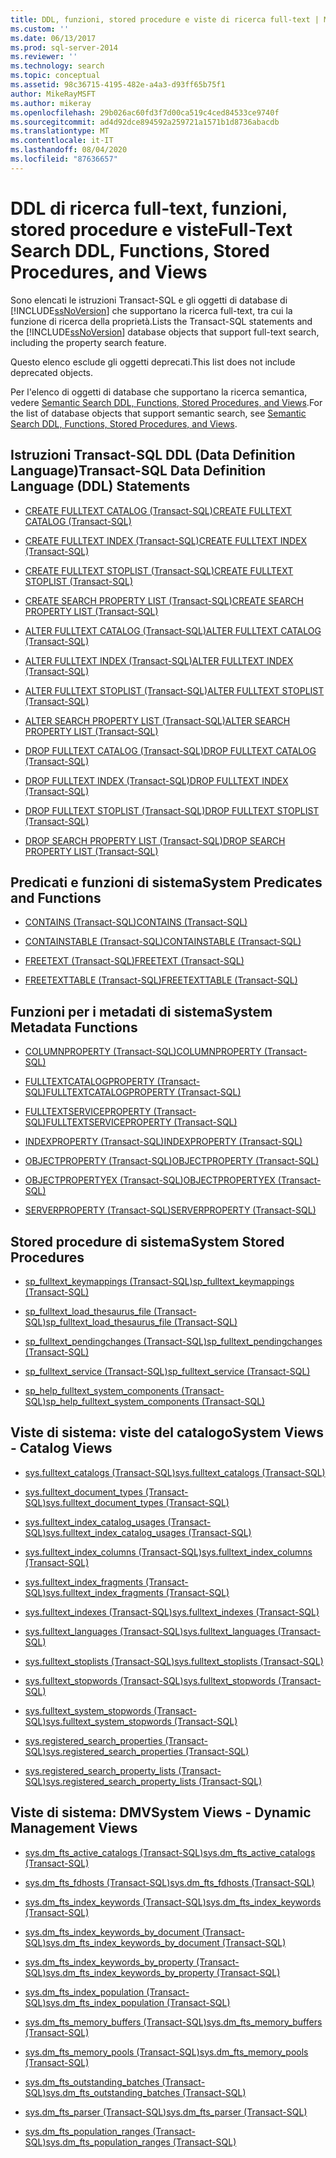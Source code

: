 ```yaml
---
title: DDL, funzioni, stored procedure e viste di ricerca full-text | Microsoft Docs
ms.custom: ''
ms.date: 06/13/2017
ms.prod: sql-server-2014
ms.reviewer: ''
ms.technology: search
ms.topic: conceptual
ms.assetid: 98c36715-4195-482e-a4a3-d93ff65b75f1
author: MikeRayMSFT
ms.author: mikeray
ms.openlocfilehash: 29b026ac60fd3f7d00ca519c4ced84533ce9740f
ms.sourcegitcommit: ad4d92dce894592a259721a1571b1d8736abacdb
ms.translationtype: MT
ms.contentlocale: it-IT
ms.lasthandoff: 08/04/2020
ms.locfileid: "87636657"
---
```

# <a name="full-text-search-ddl-functions-stored-procedures-and-views"></a><span data-ttu-id="02bcc-102">DDL di ricerca full-text, funzioni, stored procedure e viste</span><span class="sxs-lookup"><span data-stu-id="02bcc-102">Full-Text Search DDL, Functions, Stored Procedures, and Views</span></span>
  <span data-ttu-id="02bcc-103">Sono elencati le istruzioni Transact-SQL e gli oggetti di database di [!INCLUDE[ssNoVersion](../../includes/ssnoversion-md.md)] che supportano la ricerca full-text, tra cui la funzione di ricerca della proprietà.</span><span class="sxs-lookup"><span data-stu-id="02bcc-103">Lists the Transact-SQL statements and the [!INCLUDE[ssNoVersion](../../includes/ssnoversion-md.md)] database objects that support full-text search, including the property search feature.</span></span>  
  
 <span data-ttu-id="02bcc-104">Questo elenco esclude gli oggetti deprecati.</span><span class="sxs-lookup"><span data-stu-id="02bcc-104">This list does not include deprecated objects.</span></span>  
  
 <span data-ttu-id="02bcc-105">Per l'elenco di oggetti di database che supportano la ricerca semantica, vedere [Semantic Search DDL, Functions, Stored Procedures, and Views](../views/views.md).</span><span class="sxs-lookup"><span data-stu-id="02bcc-105">For the list of database objects that support semantic search, see [Semantic Search DDL, Functions, Stored Procedures, and Views](../views/views.md).</span></span>  
  
##  <a name="transact-sql-data-definition-language-ddl-statements"></a><a name="ddl"></a> <span data-ttu-id="02bcc-106">Istruzioni Transact-SQL DDL (Data Definition Language)</span><span class="sxs-lookup"><span data-stu-id="02bcc-106">Transact-SQL Data Definition Language (DDL) Statements</span></span>  
  
-   [<span data-ttu-id="02bcc-107">CREATE FULLTEXT CATALOG &#40;Transact-SQL&#41;</span><span class="sxs-lookup"><span data-stu-id="02bcc-107">CREATE FULLTEXT CATALOG &#40;Transact-SQL&#41;</span></span>](/sql/t-sql/statements/create-fulltext-catalog-transact-sql)  
  
-   [<span data-ttu-id="02bcc-108">CREATE FULLTEXT INDEX &#40;Transact-SQL&#41;</span><span class="sxs-lookup"><span data-stu-id="02bcc-108">CREATE FULLTEXT INDEX &#40;Transact-SQL&#41;</span></span>](/sql/t-sql/statements/create-fulltext-index-transact-sql)  
  
-   [<span data-ttu-id="02bcc-109">CREATE FULLTEXT STOPLIST &#40;Transact-SQL&#41;</span><span class="sxs-lookup"><span data-stu-id="02bcc-109">CREATE FULLTEXT STOPLIST &#40;Transact-SQL&#41;</span></span>](/sql/t-sql/statements/create-fulltext-stoplist-transact-sql)  
  
-   [<span data-ttu-id="02bcc-110">CREATE SEARCH PROPERTY LIST &#40;Transact-SQL&#41;</span><span class="sxs-lookup"><span data-stu-id="02bcc-110">CREATE SEARCH PROPERTY LIST &#40;Transact-SQL&#41;</span></span>](/sql/t-sql/statements/create-search-property-list-transact-sql)  
  
-   [<span data-ttu-id="02bcc-111">ALTER FULLTEXT CATALOG &#40;Transact-SQL&#41;</span><span class="sxs-lookup"><span data-stu-id="02bcc-111">ALTER FULLTEXT CATALOG &#40;Transact-SQL&#41;</span></span>](/sql/t-sql/statements/alter-fulltext-catalog-transact-sql)  
  
-   [<span data-ttu-id="02bcc-112">ALTER FULLTEXT INDEX &#40;Transact-SQL&#41;</span><span class="sxs-lookup"><span data-stu-id="02bcc-112">ALTER FULLTEXT INDEX &#40;Transact-SQL&#41;</span></span>](/sql/t-sql/statements/alter-fulltext-index-transact-sql)  
  
-   [<span data-ttu-id="02bcc-113">ALTER FULLTEXT STOPLIST &#40;Transact-SQL&#41;</span><span class="sxs-lookup"><span data-stu-id="02bcc-113">ALTER FULLTEXT STOPLIST &#40;Transact-SQL&#41;</span></span>](/sql/t-sql/statements/alter-fulltext-stoplist-transact-sql)  
  
-   [<span data-ttu-id="02bcc-114">ALTER SEARCH PROPERTY LIST &#40;Transact-SQL&#41;</span><span class="sxs-lookup"><span data-stu-id="02bcc-114">ALTER SEARCH PROPERTY LIST &#40;Transact-SQL&#41;</span></span>](/sql/t-sql/statements/alter-search-property-list-transact-sql)  
  
-   [<span data-ttu-id="02bcc-115">DROP FULLTEXT CATALOG &#40;Transact-SQL&#41;</span><span class="sxs-lookup"><span data-stu-id="02bcc-115">DROP FULLTEXT CATALOG &#40;Transact-SQL&#41;</span></span>](/sql/t-sql/statements/drop-fulltext-catalog-transact-sql)  
  
-   [<span data-ttu-id="02bcc-116">DROP FULLTEXT INDEX &#40;Transact-SQL&#41;</span><span class="sxs-lookup"><span data-stu-id="02bcc-116">DROP FULLTEXT INDEX &#40;Transact-SQL&#41;</span></span>](/sql/t-sql/statements/drop-fulltext-index-transact-sql)  
  
-   [<span data-ttu-id="02bcc-117">DROP FULLTEXT STOPLIST &#40;Transact-SQL&#41;</span><span class="sxs-lookup"><span data-stu-id="02bcc-117">DROP FULLTEXT STOPLIST &#40;Transact-SQL&#41;</span></span>](/sql/t-sql/statements/drop-fulltext-stoplist-transact-sql)  
  
-   [<span data-ttu-id="02bcc-118">DROP SEARCH PROPERTY LIST &#40;Transact-SQL&#41;</span><span class="sxs-lookup"><span data-stu-id="02bcc-118">DROP SEARCH PROPERTY LIST &#40;Transact-SQL&#41;</span></span>](/sql/t-sql/statements/drop-search-property-list-transact-sql)  
  
##  <a name="system-predicates-and-functions"></a><a name="func"></a> <span data-ttu-id="02bcc-119">Predicati e funzioni di sistema</span><span class="sxs-lookup"><span data-stu-id="02bcc-119">System Predicates and Functions</span></span>  
  
-   [<span data-ttu-id="02bcc-120">CONTAINS &#40;Transact-SQL&#41;</span><span class="sxs-lookup"><span data-stu-id="02bcc-120">CONTAINS &#40;Transact-SQL&#41;</span></span>](/sql/t-sql/queries/contains-transact-sql)  
  
-   [<span data-ttu-id="02bcc-121">CONTAINSTABLE &#40;Transact-SQL&#41;</span><span class="sxs-lookup"><span data-stu-id="02bcc-121">CONTAINSTABLE &#40;Transact-SQL&#41;</span></span>](/sql/relational-databases/system-functions/containstable-transact-sql)  
  
-   [<span data-ttu-id="02bcc-122">FREETEXT &#40;Transact-SQL&#41;</span><span class="sxs-lookup"><span data-stu-id="02bcc-122">FREETEXT &#40;Transact-SQL&#41;</span></span>](/sql/t-sql/queries/freetext-transact-sql)  
  
-   [<span data-ttu-id="02bcc-123">FREETEXTTABLE &#40;Transact-SQL&#41;</span><span class="sxs-lookup"><span data-stu-id="02bcc-123">FREETEXTTABLE &#40;Transact-SQL&#41;</span></span>](/sql/relational-databases/system-functions/freetexttable-transact-sql)  
  
##  <a name="system-metadata-functions"></a><a name="meta"></a> <span data-ttu-id="02bcc-124">Funzioni per i metadati di sistema</span><span class="sxs-lookup"><span data-stu-id="02bcc-124">System Metadata Functions</span></span>  
  
-   [<span data-ttu-id="02bcc-125">COLUMNPROPERTY &#40;Transact-SQL&#41;</span><span class="sxs-lookup"><span data-stu-id="02bcc-125">COLUMNPROPERTY &#40;Transact-SQL&#41;</span></span>](/sql/t-sql/functions/columnproperty-transact-sql)  
  
-   [<span data-ttu-id="02bcc-126">FULLTEXTCATALOGPROPERTY &#40;Transact-SQL&#41;</span><span class="sxs-lookup"><span data-stu-id="02bcc-126">FULLTEXTCATALOGPROPERTY &#40;Transact-SQL&#41;</span></span>](/sql/t-sql/functions/fulltextcatalogproperty-transact-sql)  
  
-   [<span data-ttu-id="02bcc-127">FULLTEXTSERVICEPROPERTY &#40;Transact-SQL&#41;</span><span class="sxs-lookup"><span data-stu-id="02bcc-127">FULLTEXTSERVICEPROPERTY &#40;Transact-SQL&#41;</span></span>](/sql/t-sql/functions/fulltextserviceproperty-transact-sql)  
  
-   [<span data-ttu-id="02bcc-128">INDEXPROPERTY &#40;Transact-SQL&#41;</span><span class="sxs-lookup"><span data-stu-id="02bcc-128">INDEXPROPERTY &#40;Transact-SQL&#41;</span></span>](/sql/t-sql/functions/indexproperty-transact-sql)  
  
-   [<span data-ttu-id="02bcc-129">OBJECTPROPERTY &#40;Transact-SQL&#41;</span><span class="sxs-lookup"><span data-stu-id="02bcc-129">OBJECTPROPERTY &#40;Transact-SQL&#41;</span></span>](/sql/t-sql/functions/objectpropertyex-transact-sql)  
  
-   [<span data-ttu-id="02bcc-130">OBJECTPROPERTYEX &#40;Transact-SQL&#41;</span><span class="sxs-lookup"><span data-stu-id="02bcc-130">OBJECTPROPERTYEX &#40;Transact-SQL&#41;</span></span>](/sql/t-sql/functions/objectproperty-transact-sql)  
  
-   [<span data-ttu-id="02bcc-131">SERVERPROPERTY &#40;Transact-SQL&#41;</span><span class="sxs-lookup"><span data-stu-id="02bcc-131">SERVERPROPERTY &#40;Transact-SQL&#41;</span></span>](/sql/t-sql/functions/serverproperty-transact-sql)  
  
##  <a name="system-stored-procedures"></a><a name="proc"></a> <span data-ttu-id="02bcc-132">Stored procedure di sistema</span><span class="sxs-lookup"><span data-stu-id="02bcc-132">System Stored Procedures</span></span>  
  
-   [<span data-ttu-id="02bcc-133">sp_fulltext_keymappings &#40;Transact-SQL&#41;</span><span class="sxs-lookup"><span data-stu-id="02bcc-133">sp_fulltext_keymappings &#40;Transact-SQL&#41;</span></span>](/sql/relational-databases/system-stored-procedures/sp-fulltext-keymappings-transact-sql)  
  
-   [<span data-ttu-id="02bcc-134">sp_fulltext_load_thesaurus_file &#40;Transact-SQL&#41;</span><span class="sxs-lookup"><span data-stu-id="02bcc-134">sp_fulltext_load_thesaurus_file &#40;Transact-SQL&#41;</span></span>](/sql/relational-databases/system-stored-procedures/sp-fulltext-load-thesaurus-file-transact-sql)  
  
-   [<span data-ttu-id="02bcc-135">sp_fulltext_pendingchanges &#40;Transact-SQL&#41;</span><span class="sxs-lookup"><span data-stu-id="02bcc-135">sp_fulltext_pendingchanges &#40;Transact-SQL&#41;</span></span>](/sql/relational-databases/system-stored-procedures/sp-fulltext-pendingchanges-transact-sql)  
  
-   [<span data-ttu-id="02bcc-136">sp_fulltext_service &#40;Transact-SQL&#41;</span><span class="sxs-lookup"><span data-stu-id="02bcc-136">sp_fulltext_service &#40;Transact-SQL&#41;</span></span>](/sql/relational-databases/system-stored-procedures/sp-fulltext-service-transact-sql)  
  
-   [<span data-ttu-id="02bcc-137">sp_help_fulltext_system_components &#40;Transact-SQL&#41;</span><span class="sxs-lookup"><span data-stu-id="02bcc-137">sp_help_fulltext_system_components &#40;Transact-SQL&#41;</span></span>](/sql/relational-databases/system-stored-procedures/sp-help-fulltext-system-components-transact-sql)  
  
##  <a name="system-views---catalog-views"></a><a name="cat"></a> <span data-ttu-id="02bcc-138">Viste di sistema: viste del catalogo</span><span class="sxs-lookup"><span data-stu-id="02bcc-138">System Views - Catalog Views</span></span>  
  
-   [<span data-ttu-id="02bcc-139">sys.fulltext_catalogs &#40;Transact-SQL&#41;</span><span class="sxs-lookup"><span data-stu-id="02bcc-139">sys.fulltext_catalogs &#40;Transact-SQL&#41;</span></span>](/sql/relational-databases/system-catalog-views/sys-fulltext-catalogs-transact-sql)  
  
-   [<span data-ttu-id="02bcc-140">sys.fulltext_document_types &#40;Transact-SQL&#41;</span><span class="sxs-lookup"><span data-stu-id="02bcc-140">sys.fulltext_document_types &#40;Transact-SQL&#41;</span></span>](/sql/relational-databases/system-catalog-views/sys-fulltext-document-types-transact-sql)  
  
-   [<span data-ttu-id="02bcc-141">sys.fulltext_index_catalog_usages &#40;Transact-SQL&#41;</span><span class="sxs-lookup"><span data-stu-id="02bcc-141">sys.fulltext_index_catalog_usages &#40;Transact-SQL&#41;</span></span>](/sql/relational-databases/system-catalog-views/sys-fulltext-index-catalog-usages-transact-sql)  
  
-   [<span data-ttu-id="02bcc-142">sys.fulltext_index_columns &#40;Transact-SQL&#41;</span><span class="sxs-lookup"><span data-stu-id="02bcc-142">sys.fulltext_index_columns &#40;Transact-SQL&#41;</span></span>](/sql/relational-databases/system-catalog-views/sys-fulltext-index-columns-transact-sql)  
  
-   [<span data-ttu-id="02bcc-143">sys.fulltext_index_fragments &#40;Transact-SQL&#41;</span><span class="sxs-lookup"><span data-stu-id="02bcc-143">sys.fulltext_index_fragments &#40;Transact-SQL&#41;</span></span>](/sql/relational-databases/system-catalog-views/sys-fulltext-index-fragments-transact-sql)  
  
-   [<span data-ttu-id="02bcc-144">sys.fulltext_indexes &#40;Transact-SQL&#41;</span><span class="sxs-lookup"><span data-stu-id="02bcc-144">sys.fulltext_indexes &#40;Transact-SQL&#41;</span></span>](/sql/relational-databases/system-catalog-views/sys-fulltext-indexes-transact-sql)  
  
-   [<span data-ttu-id="02bcc-145">sys.fulltext_languages &#40;Transact-SQL&#41;</span><span class="sxs-lookup"><span data-stu-id="02bcc-145">sys.fulltext_languages &#40;Transact-SQL&#41;</span></span>](/sql/relational-databases/system-catalog-views/sys-fulltext-languages-transact-sql)  
  
-   [<span data-ttu-id="02bcc-146">sys.fulltext_stoplists &#40;Transact-SQL&#41;</span><span class="sxs-lookup"><span data-stu-id="02bcc-146">sys.fulltext_stoplists &#40;Transact-SQL&#41;</span></span>](/sql/relational-databases/system-catalog-views/sys-fulltext-stoplists-transact-sql)  
  
-   [<span data-ttu-id="02bcc-147">sys.fulltext_stopwords &#40;Transact-SQL&#41;</span><span class="sxs-lookup"><span data-stu-id="02bcc-147">sys.fulltext_stopwords &#40;Transact-SQL&#41;</span></span>](/sql/relational-databases/system-catalog-views/sys-fulltext-stopwords-transact-sql)  
  
-   [<span data-ttu-id="02bcc-148">sys.fulltext_system_stopwords &#40;Transact-SQL&#41;</span><span class="sxs-lookup"><span data-stu-id="02bcc-148">sys.fulltext_system_stopwords &#40;Transact-SQL&#41;</span></span>](/sql/relational-databases/system-catalog-views/sys-fulltext-system-stopwords-transact-sql)  
  
-   [<span data-ttu-id="02bcc-149">sys.registered_search_properties &#40;Transact-SQL&#41;</span><span class="sxs-lookup"><span data-stu-id="02bcc-149">sys.registered_search_properties &#40;Transact-SQL&#41;</span></span>](/sql/relational-databases/system-catalog-views/sys-registered-search-properties-transact-sql)  
  
-   [<span data-ttu-id="02bcc-150">sys.registered_search_property_lists &#40;Transact-SQL&#41;</span><span class="sxs-lookup"><span data-stu-id="02bcc-150">sys.registered_search_property_lists &#40;Transact-SQL&#41;</span></span>](/sql/relational-databases/system-catalog-views/sys-registered-search-property-lists-transact-sql)  
  
##  <a name="system-views---dynamic-management-views"></a><a name="dmv"></a> <span data-ttu-id="02bcc-151">Viste di sistema: DMV</span><span class="sxs-lookup"><span data-stu-id="02bcc-151">System Views - Dynamic Management Views</span></span>  
  
-   [<span data-ttu-id="02bcc-152">sys.dm_fts_active_catalogs &#40;Transact-SQL&#41;</span><span class="sxs-lookup"><span data-stu-id="02bcc-152">sys.dm_fts_active_catalogs &#40;Transact-SQL&#41;</span></span>](/sql/relational-databases/system-dynamic-management-views/sys-dm-fts-active-catalogs-transact-sql)  
  
-   [<span data-ttu-id="02bcc-153">sys.dm_fts_fdhosts &#40;Transact-SQL&#41;</span><span class="sxs-lookup"><span data-stu-id="02bcc-153">sys.dm_fts_fdhosts &#40;Transact-SQL&#41;</span></span>](/sql/relational-databases/system-dynamic-management-views/sys-dm-fts-fdhosts-transact-sql)  
  
-   [<span data-ttu-id="02bcc-154">sys.dm_fts_index_keywords &#40;Transact-SQL&#41;</span><span class="sxs-lookup"><span data-stu-id="02bcc-154">sys.dm_fts_index_keywords &#40;Transact-SQL&#41;</span></span>](/sql/relational-databases/system-dynamic-management-views/sys-dm-fts-index-keywords-transact-sql)  
  
-   [<span data-ttu-id="02bcc-155">sys.dm_fts_index_keywords_by_document &#40;Transact-SQL&#41;</span><span class="sxs-lookup"><span data-stu-id="02bcc-155">sys.dm_fts_index_keywords_by_document &#40;Transact-SQL&#41;</span></span>](/sql/relational-databases/system-dynamic-management-views/sys-dm-fts-index-keywords-by-document-transact-sql)  
  
-   [<span data-ttu-id="02bcc-156">sys.dm_fts_index_keywords_by_property &#40;Transact-SQL&#41;</span><span class="sxs-lookup"><span data-stu-id="02bcc-156">sys.dm_fts_index_keywords_by_property &#40;Transact-SQL&#41;</span></span>](/sql/relational-databases/system-dynamic-management-views/sys-dm-fts-index-keywords-by-property-transact-sql)  
  
-   [<span data-ttu-id="02bcc-157">sys.dm_fts_index_population &#40;Transact-SQL&#41;</span><span class="sxs-lookup"><span data-stu-id="02bcc-157">sys.dm_fts_index_population &#40;Transact-SQL&#41;</span></span>](/sql/relational-databases/system-dynamic-management-views/sys-dm-fts-index-population-transact-sql)  
  
-   [<span data-ttu-id="02bcc-158">sys.dm_fts_memory_buffers &#40;Transact-SQL&#41;</span><span class="sxs-lookup"><span data-stu-id="02bcc-158">sys.dm_fts_memory_buffers &#40;Transact-SQL&#41;</span></span>](/sql/relational-databases/system-dynamic-management-views/sys-dm-fts-memory-buffers-transact-sql)  
  
-   [<span data-ttu-id="02bcc-159">sys.dm_fts_memory_pools &#40;Transact-SQL&#41;</span><span class="sxs-lookup"><span data-stu-id="02bcc-159">sys.dm_fts_memory_pools &#40;Transact-SQL&#41;</span></span>](/sql/relational-databases/system-dynamic-management-views/sys-dm-fts-memory-pools-transact-sql)  
  
-   [<span data-ttu-id="02bcc-160">sys.dm_fts_outstanding_batches &#40;Transact-SQL&#41;</span><span class="sxs-lookup"><span data-stu-id="02bcc-160">sys.dm_fts_outstanding_batches &#40;Transact-SQL&#41;</span></span>](/sql/relational-databases/system-dynamic-management-views/sys-dm-fts-outstanding-batches-transact-sql)  
  
-   [<span data-ttu-id="02bcc-161">sys.dm_fts_parser &#40;Transact-SQL&#41;</span><span class="sxs-lookup"><span data-stu-id="02bcc-161">sys.dm_fts_parser &#40;Transact-SQL&#41;</span></span>](/sql/relational-databases/system-dynamic-management-views/sys-dm-fts-parser-transact-sql)  
  
-   [<span data-ttu-id="02bcc-162">sys.dm_fts_population_ranges &#40;Transact-SQL&#41;</span><span class="sxs-lookup"><span data-stu-id="02bcc-162">sys.dm_fts_population_ranges &#40;Transact-SQL&#41;</span></span>](/sql/relational-databases/system-dynamic-management-views/sys-dm-fts-population-ranges-transact-sql)  
  
  
